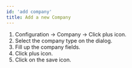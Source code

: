 ```yaml
---
id: 'add company'
title: Add a new Company
---
```


1. Configuration -> Company -> Click plus icon.
2. Select the company type on the dialog.
3. Fill up the company fields.
4. Click plus icon.
5. Click on the save icon.

